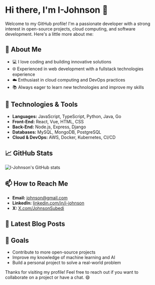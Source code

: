 # Hi there, I'm I-Johnson 👋

Welcome to my GitHub profile! I'm a passionate developer with a strong interest in open-source projects, cloud computing, and software development. Here's a little more about me:

## 🚀 About Me

- 💻 I love coding and building innovative solutions
- 🌐 Experienced in web development with a fullstack technologies experience
- ☁️ Enthusiast in cloud computing and DevOps practices
- 📚 Always eager to learn new technologies and improve my skills

## 🔧 Technologies & Tools

- **Languages:** JavaScript, TypeScript, Python, Java, Go
- **Front-End:** React, Vue, HTML, CSS
- **Back-End:** Node.js, Express, Django
- **Databases:** MySQL, MongoDB, PostgreSQL
- **Cloud & DevOps:** AWS, Docker, Kubernetes, CI/CD

## 📈 GitHub Stats

![I-Johnson's GitHub stats](https://github-readme-stats.vercel.app/api?username=I-Johnson&show_icons=true&theme=radical)

## 📫 How to Reach Me

- **Email:** [johnson@gmail.com](mailto:subede.johnson@gmail.com)
- **LinkedIn:** [linkedin.com/in/i-johnson](https://www.linkedin.com/in/johnson-subedi/)
- **X:** [X.com/JohnsonSubedi](https://x.com/JohnsonSubedi)

## 📝 Latest Blog Posts

<!-- BLOG-POST-LIST:START -->
<!-- BLOG-POST-LIST:END -->

## 🎯 Goals

- Contribute to more open-source projects
- Improve my knowledge of machine learning and AI
- Build a personal project to solve a real-world problem

Thanks for visiting my profile! Feel free to reach out if you want to collaborate on a project or have a chat. 😄
